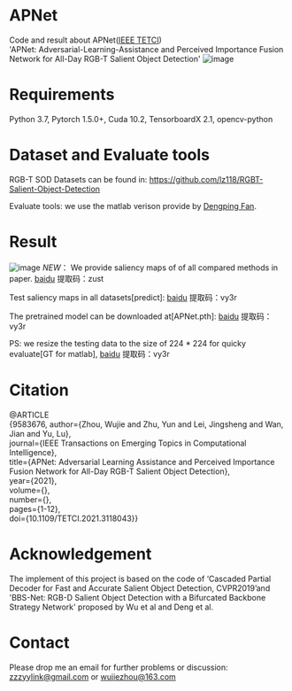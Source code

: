# APNet
Code and result about APNet([IEEE TETCI](https://ieeexplore.ieee.org/document/9583676))<br>
'APNet: Adversarial-Learning-Assistance and Perceived Importance Fusion Network for All-Day RGB-T Salient Object Detection' 
![image](https://user-images.githubusercontent.com/38373305/134764453-4db0e79f-77f2-448f-a32d-76c907fff0aa.png)

# Requirements
Python 3.7, Pytorch 1.5.0+, Cuda 10.2, TensorboardX 2.1, opencv-python

# Dataset and Evaluate tools
RGB-T SOD Datasets can be found in:  https://github.com/lz118/RGBT-Salient-Object-Detection <br>

Evaluate tools: we use the matlab verison provide by [Dengping Fan](http://dpfan.net/d3netbenchmark/).

# Result
![image](https://user-images.githubusercontent.com/38373305/134769028-f40316ec-b586-4064-aaf0-bffc4b34d18f.png)
*NEW*： We provide saliency maps of of all compared methods in paper.  [baidu](https://pan.baidu.com/s/1Lk46vlh5DH26SwfvZSMDYw) 提取码：zust <br>

Test saliency maps in all datasets[predict]:  [baidu](https://pan.baidu.com/s/1bmlNxOvZkaiwc4EwqY1Nlw)  提取码：vy3r <br>

The pretrained model can be downloaded at[APNet.pth]:  [baidu](https://pan.baidu.com/s/1bmlNxOvZkaiwc4EwqY1Nlw)  提取码：vy3r <br>

PS: we resize the testing data to the size of 224 * 224 for quicky evaluate[GT for matlab], [baidu](https://pan.baidu.com/s/1bmlNxOvZkaiwc4EwqY1Nlw)  提取码：vy3r <br>

# Citation
@ARTICLE <br> {9583676,  author={Zhou, Wujie and Zhu, Yun and Lei, Jingsheng and Wan, Jian and Yu, Lu},  <br> journal={IEEE Transactions on Emerging Topics in Computational Intelligence},  <br>  title={APNet: Adversarial Learning Assistance and Perceived Importance Fusion Network for All-Day RGB-T Salient Object Detection},  <br>  year={2021},  <br> volume={},  <br> number={},  <br> pages={1-12},  <br> doi={10.1109/TETCI.2021.3118043}}
# Acknowledgement
The implement of this project is based on the code of ‘Cascaded Partial Decoder for Fast and Accurate Salient Object Detection, CVPR2019’and 'BBS-Net: RGB-D Salient Object Detection with a Bifurcated Backbone Strategy Network' proposed by Wu et al and Deng et al.

# Contact
Please drop me an email for further problems or discussion: zzzyylink@gmail.com or wujiezhou@163.com
